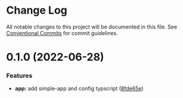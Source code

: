 # Change Log

All notable changes to this project will be documented in this file.
See [Conventional Commits](https://conventionalcommits.org) for commit guidelines.

# 0.1.0 (2022-06-28)


### Features

* **app:** add simple-app and config typscript ([8fde65e](https://github.com/TGA88/Simple-Mono-Repo/commit/8fde65e9ecb79f33c37c8eeb60662a0a2be7cdda))
